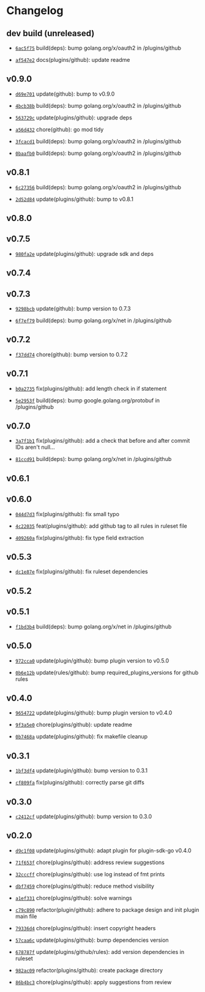 # Changelog

## dev build (unreleased)

* [`6ac5f75`](https://github.com/falcosecurity/plugins/commit/6ac5f75) build(deps): bump golang.org/x/oauth2 in /plugins/github

* [`af547e2`](https://github.com/falcosecurity/plugins/commit/af547e2) docs(plugins/github): update readme

## v0.9.0

* [`d69e701`](https://github.com/falcosecurity/plugins/commit/d69e701) update(github): bump to v0.9.0

* [`4bcb38b`](https://github.com/falcosecurity/plugins/commit/4bcb38b) build(deps): bump golang.org/x/oauth2 in /plugins/github

* [`563729c`](https://github.com/falcosecurity/plugins/commit/563729c) update(plugins/github): upgrade deps

* [`a56d432`](https://github.com/falcosecurity/plugins/commit/a56d432) chore(github): go mod tidy

* [`3fcacd1`](https://github.com/falcosecurity/plugins/commit/3fcacd1) build(deps): bump golang.org/x/oauth2 in /plugins/github

* [`0baafb0`](https://github.com/falcosecurity/plugins/commit/0baafb0) build(deps): bump golang.org/x/oauth2 in /plugins/github


## v0.8.1

* [`6c27356`](https://github.com/falcosecurity/plugins/commit/6c27356) build(deps): bump golang.org/x/oauth2 in /plugins/github

* [`2d52d84`](https://github.com/falcosecurity/plugins/commit/2d52d84) update(plugins/github): bump to v0.8.1


## v0.8.0


## v0.7.5

* [`980fa2e`](https://github.com/falcosecurity/plugins/commit/980fa2e) update(plugins/github): upgrade sdk and deps


## v0.7.4


## v0.7.3

* [`9298bcb`](https://github.com/falcosecurity/plugins/commit/9298bcb) update(github): bump version to 0.7.3

* [`6f7ef79`](https://github.com/falcosecurity/plugins/commit/6f7ef79) build(deps): bump golang.org/x/net in /plugins/github


## v0.7.2

* [`f37dd74`](https://github.com/falcosecurity/plugins/commit/f37dd74) chore(github): bump version to 0.7.2


## v0.7.1

* [`b0a2735`](https://github.com/falcosecurity/plugins/commit/b0a2735) fix(plugins/github): add length check in if statement

* [`5e2953f`](https://github.com/falcosecurity/plugins/commit/5e2953f) build(deps): bump google.golang.org/protobuf in /plugins/github


## v0.7.0

* [`3a7f1b1`](https://github.com/falcosecurity/plugins/commit/3a7f1b1) fix(plugins/github): add a check that before and after commit IDs aren't null...

* [`81ccd91`](https://github.com/falcosecurity/plugins/commit/81ccd91) build(deps): bump golang.org/x/net in /plugins/github


## v0.6.1


## v0.6.0

* [`044d7d3`](https://github.com/falcosecurity/plugins/commit/044d7d3) fix(plugins/github): fix small typo

* [`4c22035`](https://github.com/falcosecurity/plugins/commit/4c22035) feat(plugins/github): add github tag to all rules in ruleset file

* [`409260a`](https://github.com/falcosecurity/plugins/commit/409260a) fix(plugins/github): fix type field extraction


## v0.5.3

* [`dc1e87e`](https://github.com/falcosecurity/plugins/commit/dc1e87e) fix(plugins/github): fix ruleset dependencies


## v0.5.2


## v0.5.1

* [`f1bd3b4`](https://github.com/falcosecurity/plugins/commit/f1bd3b4) build(deps): bump golang.org/x/net in /plugins/github


## v0.5.0

* [`972cca0`](https://github.com/falcosecurity/plugins/commit/972cca0) update(plugin/github): bump plugin version to v0.5.0

* [`0b6e12b`](https://github.com/falcosecurity/plugins/commit/0b6e12b) update(rules/github): bump required_plugins_versions for github rules


## v0.4.0

* [`9654722`](https://github.com/falcosecurity/plugins/commit/9654722) update(plugins/github): bump plugin version to v0.4.0

* [`9f3a5e0`](https://github.com/falcosecurity/plugins/commit/9f3a5e0) chore(plugins/github): update readme

* [`0b7468a`](https://github.com/falcosecurity/plugins/commit/0b7468a) update(plugins/github): fix makefile cleanup


## v0.3.1

* [`1bf3df4`](https://github.com/falcosecurity/plugins/commit/1bf3df4) update(plugin/github): bump version to 0.3.1

* [`cf809fa`](https://github.com/falcosecurity/plugins/commit/cf809fa) fix(plugins/github): correctly parse git diffs


## v0.3.0

* [`c2412cf`](https://github.com/falcosecurity/plugins/commit/c2412cf) update(plugins/github): bump version to 0.3.0


## v0.2.0

* [`d9c1f08`](https://github.com/falcosecurity/plugins/commit/d9c1f08) update(plugins/github): adapt plugin for plugin-sdk-go v0.4.0

* [`71f653f`](https://github.com/falcosecurity/plugins/commit/71f653f) chore(plugins/github): address review suggestions

* [`32cccff`](https://github.com/falcosecurity/plugins/commit/32cccff) chore(plugins/github): use log instead of fmt prints

* [`dbf7459`](https://github.com/falcosecurity/plugins/commit/dbf7459) chore(plugins/github): reduce method visibility

* [`a1ef331`](https://github.com/falcosecurity/plugins/commit/a1ef331) chore(plugins/github): solve warnings

* [`c79c890`](https://github.com/falcosecurity/plugins/commit/c79c890) refactor(plugin/github): adhere to package design and init plugin main file

* [`79336d4`](https://github.com/falcosecurity/plugins/commit/79336d4) chore(plugins/github): insert copyright headers

* [`57caa6c`](https://github.com/falcosecurity/plugins/commit/57caa6c) update(plugins/github): bump dependencies version

* [`678787f`](https://github.com/falcosecurity/plugins/commit/678787f) update(plugins/github/rules): add version dependencies in ruleset

* [`982ac09`](https://github.com/falcosecurity/plugins/commit/982ac09) refactor(plugins/github): create package directory

* [`86b4bc3`](https://github.com/falcosecurity/plugins/commit/86b4bc3) chore(plugins/github): apply suggestions from review


